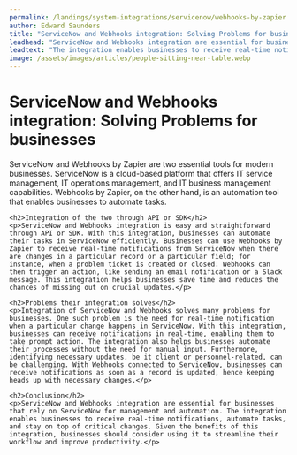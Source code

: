 ```yaml
---
permalink: /landings/system-integrations/servicenow/webhooks-by-zapier
author: Edward Saunders
title: "ServiceNow and Webhooks integration: Solving Problems for businesses"
leadhead: "ServiceNow and Webhooks integration are essential for businesses that rely on ServiceNow for management and automation"
leadtext: "The integration enables businesses to receive real-time notifications, automate tasks, and stay on top of critical changes. Given the benefits of this integration, businesses should consider using it to streamline their workflow and improve productivity."
image: /assets/images/articles/people-sitting-near-table.webp
---
```

<div class="arttext">	<h1>ServiceNow and Webhooks integration: Solving Problems for businesses</h1>
	<p>ServiceNow and Webhooks by Zapier are two essential tools for modern businesses. ServiceNow is a cloud-based platform that offers IT service management, IT operations management, and IT business management capabilities. Webhooks by Zapier, on the other hand, is an automation tool that enables businesses to automate tasks.</p>

	<h2>Integration of the two through API or SDK</h2>
	<p>ServiceNow and Webhooks integration is easy and straightforward through API or SDK. With this integration, businesses can automate their tasks in ServiceNow efficiently. Businesses can use Webhooks by Zapier to receive real-time notifications from ServiceNow when there are changes in a particular record or a particular field; for instance, when a problem ticket is created or closed. Webhooks can then trigger an action, like sending an email notification or a Slack message. This integration helps businesses save time and reduces the chances of missing out on crucial updates.</p>

	<h2>Problems their integration solves</h2>
	<p>Integration of ServiceNow and Webhooks solves many problems for businesses. One such problem is the need for real-time notification when a particular change happens in ServiceNow. With this integration, businesses can receive notifications in real-time, enabling them to take prompt action. The integration also helps businesses automate their processes without the need for manual input. Furthermore, identifying necessary updates, be it client or personnel-related, can be challenging. With Webhooks connected to ServiceNow, businesses can receive notifications as soon as a record is updated, hence keeping heads up with necessary changes.</p>

	<h2>Conclusion</h2>
	<p>ServiceNow and Webhooks integration are essential for businesses that rely on ServiceNow for management and automation. The integration enables businesses to receive real-time notifications, automate tasks, and stay on top of critical changes. Given the benefits of this integration, businesses should consider using it to streamline their workflow and improve productivity.</p>
</div>